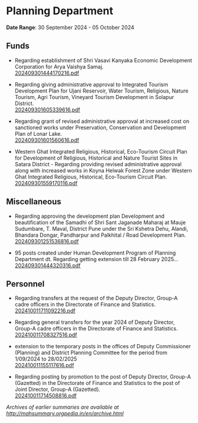 # Planning Department

**Date Range**: 30 September 2024 - 05 October 2024


## Funds
- Regarding establishment of Shri Vasavi Kanyaka Economic Development Corporation for Arya Vaishya Samaj.\
  [202409301444170216.pdf](https://gr.maharashtra.gov.in/Site/Upload/Government%20Resolutions/English/202409301444170216.pdf)

- Regarding giving administrative approval to Integrated Tourism Development Plan for Ujani Reservoir, Water Tourism, Religious, Nature Tourism, Agri Tourism, Vineyard Tourism Development in Solapur District.\
  [202409301605339616.pdf](https://gr.maharashtra.gov.in/Site/Upload/Government%20Resolutions/English/202409301605339616.pdf)

- Regarding grant of revised administrative approval at increased cost on sanctioned works under Preservation, Conservation and Development Plan of Lonar Lake.\
  [202409301601560616.pdf](https://gr.maharashtra.gov.in/Site/Upload/Government%20Resolutions/English/202409301601560616.pdf)

- Western Ghat Integrated Religious, Historical, Eco-Tourism Circuit Plan for Development of Religious, Historical and Nature Tourist Sites in Satara District - Regarding providing revised administrative approval along with increased works in Koyna Helwak Forest Zone under Western Ghat Integrated Religious, Historical, Eco-Tourism Circuit Plan.\
  [202409301559170116.pdf](https://gr.maharashtra.gov.in/Site/Upload/Government%20Resolutions/English/202409301559170116.pdf)

## Miscellaneous
- Regarding approving the development plan Development and beautification of the Samadhi of Shri Sant Jaganade Maharaj at Mauje Sudumbare, T. Maval, District Pune under the Sri Kshetra Dehu, Alandi, Bhandara Dongar, Pandharpur and Palkhital / Road Development Plan.\
  [202409301251536816.pdf](https://gr.maharashtra.gov.in/Site/Upload/Government%20Resolutions/English/202409301251536816.pdf)

- 95 posts created under Human Development Program of Planning Department dt. Regarding getting extension till 28 February 2025...\
  [202409301444320316.pdf](https://gr.maharashtra.gov.in/Site/Upload/Government%20Resolutions/English/202409301444320316.pdf)

## Personnel
- Regarding transfers at the request of the Deputy Director, Group-A cadre officers in the Directorate of Finance and Statistics.\
  [202410011711092216.pdf](https://gr.maharashtra.gov.in/Site/Upload/Government%20Resolutions/English/202410011711092216.pdf)

- Regarding general transfers for the year 2024 of Deputy Director, Group-A cadre officers in the Directorate of Finance and Statistics.\
  [202410011708327516.pdf](https://gr.maharashtra.gov.in/Site/Upload/Government%20Resolutions/English/202410011708327516.pdf)

- extension to the temporary posts in the offices of Deputy Commissioner (Planning) and District Planning Committee for the period from 1/09/2024 to 28/02/2025\
  [202410011155117616.pdf](https://gr.maharashtra.gov.in/Site/Upload/Government%20Resolutions/English/202410011155117616.pdf)

- Regarding posting by promotion to the post of Deputy Director, Group-A (Gazetted) in the Directorate of Finance and Statistics to the post of Joint Director, Group-A (Gazetted).\
  [202410011714508816.pdf](https://gr.maharashtra.gov.in/Site/Upload/Government%20Resolutions/English/202410011714508816.pdf)


*Archives of earlier summaries are available at http://mahsummary.orgpedia.in/en/archive.html*